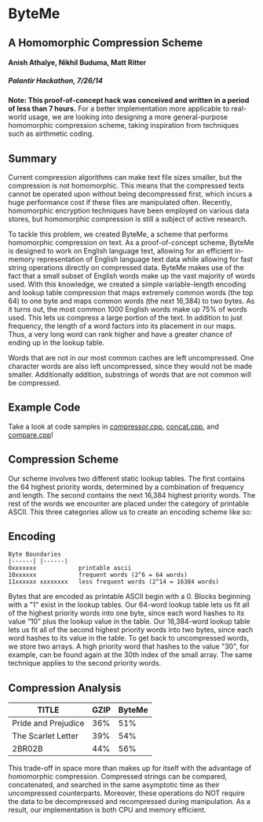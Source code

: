 # ByteMe
## A Homomorphic Compression Scheme

#### Anish Athalye, Nikhil Buduma, Matt Ritter
##### Palantir Hackathon, 7/26/14

**Note: This proof-of-concept hack was conceived and written in a period of
less than 7 hours.** For a better implementation more applicable to real-world 
usage, we are looking into designing a more general-purpose homomorphic 
compression scheme, taking inspiration from techniques such as airthmetic coding.

## Summary

Current compression algorithms can make text file sizes smaller, but the
compression is not homomorphic. This means that the compressed texts cannot be
operated upon without being decompressed first, which incurs a huge performance
cost if these files are manipulated often. Recently, homomorphic encryption
techniques have been employed on various data stores, but homomorphic
compression is still a subject of active research.

To tackle this problem, we created ByteMe, a scheme that performs homomorphic
compression on text. As a proof-of-concept scheme, ByteMe is designed to work
on English language text, allowing for an efficient in-memory representation of
English language text data while allowing for fast string operations directly
on compressed data. ByteMe makes use of the fact that a small subset of English
words make up the vast majority of words used. With this knowledge, we created
a simple variable-length encoding and lookup table compression that maps
extremely common words (the top 64) to one byte and maps common words (the next
16,384) to two bytes. As it turns out, the most common 1000 English words make
up 75% of words used. This lets us compress a large portion of the text.  In
addition to just frequency, the length of a word factors into its placement in
our maps.  Thus, a very long word can rank higher and have a greater chance of
ending up in the lookup table.

Words that are not in our most common caches are left uncompressed. One
character words are also left uncompressed, since they would not be made
smaller. Additionally addition, substrings of words that are not common will be
compressed. 

## Example Code

Take a look at code samples in [compressor.cpp](compressor.cpp),
[concat.cpp](concat.cpp), and [compare.cpp](compare.cpp)!

## Compression Scheme

Our scheme involves two different static lookup tables. The first contains the
64 highest priority words, determined by a combination of frequency and length.
The second contains the next 16,384 highest priority words. The rest of the
words we encounter are placed under the category of printable ASCII. This three
categories allow us to create an encoding scheme like so:

## Encoding
 
```
Byte Boundaries
|------| |------|
0xxxxxxx            printable ascii
10xxxxxx            frequent words (2^6 = 64 words)
11xxxxxx xxxxxxxx   less frequent words (2^14 = 16384 words)
```

Bytes that are encoded as printable ASCII begin with a 0. Blocks beginning with
a "1" exist in the lookup tables. Our 64-word lookup table lets us fit all of
the highest priority words into one byte, since each word hashes to its value
“10” plus the lookup value in the table. Our 16,384-word lookup table lets us
fit all of the second highest priority words into two bytes, since each word
hashes to its value in the table. To get back to uncompressed words, we store
two arrays. A high priority word that hashes to the value "30", for example,
can be found again at the 30th index of the small array. The same technique
applies to the second priority words.


## Compression Analysis

| TITLE                |  GZIP  |  ByteMe |
|----------------------|--------|---------|
| Pride and Prejudice  |   36%  |   51%   |
| The Scarlet Letter   |   39%  |   54%   |
| 2BR02B               |   44%  |   56%   |

This trade-off in space more than makes up for itself with the advantage of
homomorphic compression. Compressed strings can be compared, concatenated, and
searched in the same asymptotic time as their uncompressed counterparts.
Moreover, these operations do NOT require the data to be decompressed and
recompressed during manipulation. As a result, our implementation is both CPU
and memory efficient.
